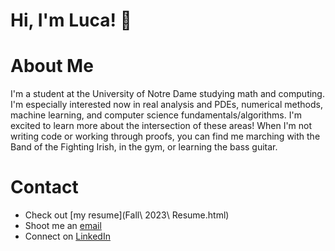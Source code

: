 # Hi, I'm Luca! :wave:


# About Me


I'm a student at the University of Notre Dame studying math and computing. I'm especially interested now in real analysis and PDEs, numerical methods, machine learning, and computer science fundamentals/algorithms. I'm excited to learn more about the intersection of these areas! When I'm not writing code or working through proofs, you can find me marching with the Band of the Fighting Irish, in the gym, or learning the bass guitar. 

# Contact  


- Check out [my resume](Fall\ 2023\ Resume.html)
- Shoot me an [email](mailto:lnijim@gmail.com)
- Connect on [LinkedIn](https://www.linkedin.com/in/lucanijim/)

